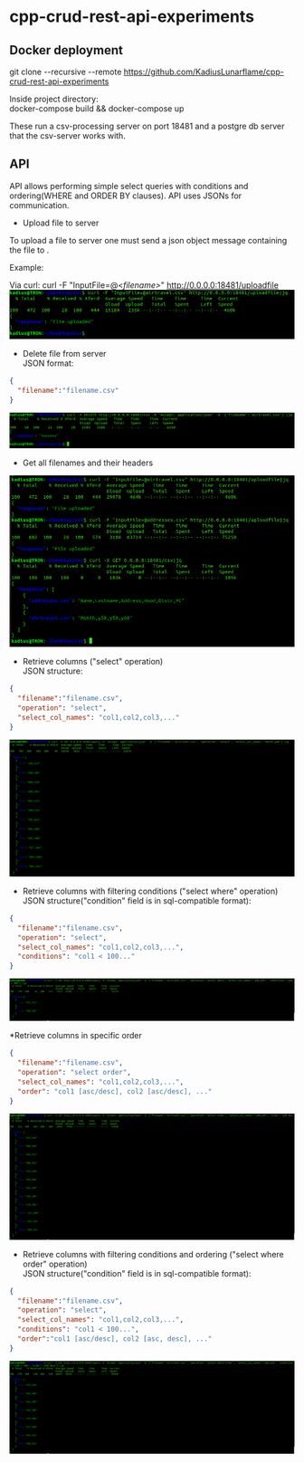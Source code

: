# cpp-crud-rest-api-experiments

## Docker deployment
git clone --recursive --remote  https://github.com/KadiusLunarflame/cpp-crud-rest-api-experiments 

Inside project directory:<br>
docker-compose build && docker-compose up<br>

These run a csv-processing server on port 18481 and a postgre db server that the csv-server works with.

## API
API allows performing simple select queries with conditions and ordering(WHERE and ORDER BY clauses).
API uses JSONs for communication.


* Upload file to server

To upload a file to server one must send a json object message containing the file to .<br>

Example: <br>

Via curl: curl -F "InputFile=@<<i>filename></i>" http://0.0.0.0:18481/uploadfile <br>
![img.png](img.png)

* Delete file from server<br>
JSON format:
```json
{
  "filename":"filename.csv"
}
```
![img_1.png](img_1.png)

* Get all filenames and their headers

![img_2.png](img_2.png)

* Retrieve columns ("select" operation)<br>
JSON structure:
```json
{
  "filename":"filename.csv",
  "operation": "select",
  "select_col_names": "col1,col2,col3,..."
}
```

![img_3.png](img_3.png)

* Retrieve columns with filtering conditions ("select where" operation)<br>
JSON structure("condition" field is in sql-compatible format):
```json
{
  "filename":"filename.csv",
  "operation": "select",
  "select_col_names": "col1,col2,col3,...",
  "conditions": "col1 < 100..."
}
```
![img_4.png](img_4.png)

*Retrieve columns in specific order
```json
{
  "filename":"filename.csv",
  "operation": "select order",
  "select_col_names": "col1,col2,col3,...",
  "order": "col1 [asc/desc], col2 [asc/desc], ..."
}
```
![img_6.png](img_6.png)

* Retrieve columns with filtering conditions and ordering ("select where order" operation)<br>
  JSON structure("condition" field is in sql-compatible format):
```json
{
  "filename":"filename.csv",
  "operation": "select",
  "select_col_names": "col1,col2,col3,...",
  "conditions": "col1 < 100...",
  "order":"col1 [asc/desc], col2 [asc, desc], ..."
}
```
![img_5.png](img_5.png)






